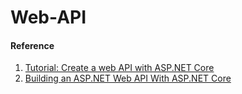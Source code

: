 # Web-API

#### Reference

1. [Tutorial: Create a web API with ASP.NET Core](https://learn.microsoft.com/en-us/aspnet/core/tutorials/first-web-api?view=aspnetcore-6.0&tabs=visual-studio-code)
2. [Building an ASP.NET Web API With ASP.NET Core](https://www.toptal.com/asp-dot-net/asp-net-web-api-tutorial)
